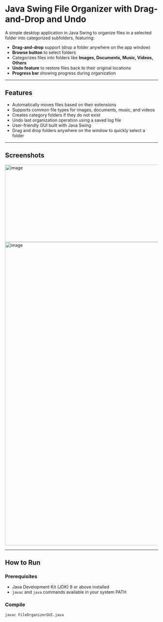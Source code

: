 # Java Swing File Organizer with Drag-and-Drop and Undo

A simple desktop application in Java Swing to organize files in a selected folder into categorized subfolders, featuring:

- **Drag-and-drop** support (drop a folder anywhere on the app window)
- **Browse button** to select folders
- Categorizes files into folders like **Images, Documents, Music, Videos, Others**
- **Undo feature** to restore files back to their original locations
- **Progress bar** showing progress during organization

---

## Features

- Automatically moves files based on their extensions
- Supports common file types for images, documents, music, and videos
- Creates category folders if they do not exist
- Undo last organization operation using a saved log file
- User-friendly GUI built with Java Swing
- Drag and drop folders anywhere on the window to quickly select a folder

---

## Screenshots

<img width="734" height="255" alt="image" src="https://github.com/user-attachments/assets/ecbe5d7a-c13c-4d4d-bfff-547f5bf1742c" />

<img width="1893" height="1000" alt="image" src="https://github.com/user-attachments/assets/8030fb5a-8df1-458c-a8d7-69ccab8b5424" />


---


## How to Run

### Prerequisites
- Java Development Kit (JDK) 8 or above installed
- `javac` and `java` commands available in your system PATH

### Compile
```bash
javac FileOrganizerGUI.java
